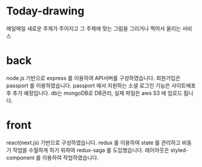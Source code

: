 # Today-drawing
매일매일 새로운 주제가 주어지고 그 주제에 맞는 그림을 그리거나 찍어서 올리는 서비스

# back
node.js 기반으로 express 를 이용하여 API서버를 구성하였습니다.
회원가입은 passport 를 이용하였습니다. passport 에서 지원하는 소셜 로그인 기능은 사이트배포 후 추가 예정입니다.
db는 mongoDB로 DB관리, 실제 파일은 aws S3 에 업로드 됩니다.

# front
react(next.js) 기반으로 구성하였습니다.
redux 를 이용하여 state 를 관리하고 비동기 작업을 수월하게 하기 위하여 redux-saga 를 도입했습니다.
레이아웃은 styled-component 를 이용하여 작업하였습니다.
